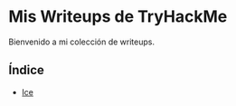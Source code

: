 # Mis Writeups de TryHackMe  

Bienvenido a mi colección de writeups.  

## Índice  

+ [Ice](/Ice/IceWriteUp.md)

